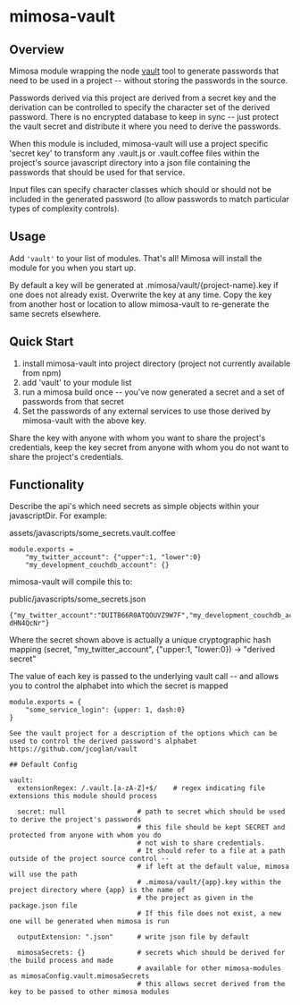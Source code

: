 mimosa-vault
===========
## Overview

Mimosa module wrapping the node [vault](https://github.com/jcoglan/vault/tree/master/node) tool to generate passwords
that need to be used in a project -- without storing the passwords in the source.

Passwords derived via this project are derived from a secret key and the derivation can be controlled to specify the
character set of the derived password.  There is no encrypted database to keep in sync -- just protect the vault secret
and distribute it where you need to derive the passwords.

When this module is included, mimosa-vault will use a project specific 'secret key' to transform any .vault.js or
.vault.coffee files within the project's source javascript directory into a json file containing the passwords that
should be used for that service.

Input files can specify character classes which should or should not be included in the generated password (to allow
passwords to match particular types of complexity controls).

## Usage

Add `'vault'` to your list of modules.  That's all!  Mimosa will install the module for you when you start up.

By default a key will be generated at .mimosa/vault/{project-name}.key if one does not already exist.  Overwrite
the key at any time.  Copy the key from another host or location to allow mimosa-vault to re-generate the same
secrets elsewhere.

## Quick Start

1. install mimosa-vault into project directory (project not currently available from npm)
2. add 'vault' to your module list
3. run a mimosa build once -- you've now generated a secret and a set of passwords from that secret
4. Set the passwords of any external services to use those derived by mimosa-vault with the above key.

Share the key with anyone with whom you want to share the project's credentials, keep the key secret from anyone with
whom you do not want to share the project's credentials.

## Functionality

Describe the api's which need secrets as simple objects within your javascriptDir.  For example:

assets/javascripts/some_secrets.vault.coffee
```
module.exports =
    "my_twitter_account": {"upper":1, "lower":0}
    "my_development_couchdb_account": {}
```

mimosa-vault will compile this to:

public/javascripts/some_secrets.json
```
{"my_twitter_account":"DUITB66R0ATQOUVZ9W7F","my_development_couchdb_account":"qdJdsasYMSn dHN4QcNr"}
```

Where the secret shown above is actually a unique cryptographic hash mapping
(secret, "my_twitter_account", {"upper:1, "lower:0}) -> "derived secret"

The value of each key is passed to the underlying vault call -- and allows you to control the alphabet into which the
secret is mapped

```
module.exports = {
    "some_service_login": {upper: 1, dash:0}
}

See the vault project for a description of the options which can be used to control the derived password's alphabet
https://github.com/jcoglan/vault

## Default Config

```
    vault:
      extensionRegex: /.vault.[a-zA-Z]+$/    # regex indicating file extensions this module should process

      secret: null                  # path to secret which should be used to derive the project's passwords
                                    # this file should be kept SECRET and protected from anyone with whom you do
                                    # not wish to share credentials.
                                    # It should refer to a file at a path outside of the project source control --
                                    # if left at the default value, mimosa will use the path
                                    # .mimosa/vault/{app}.key within the project directory where {app} is the name of
                                    # the project as given in the package.json file
                                    # If this file does not exist, a new one will be generated when mimosa is run

      outputExtension: ".json"      # write json file by default

      mimosaSecrets: {}             # secrets which should be derived for the build process and made
                                    # available for other mimosa-modules as mimosaConfig.vault.mimosaSecrets
                                    # this allows secret derived from the key to be passed to other mimosa modules
```